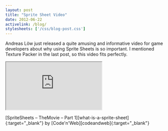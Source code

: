 ```yaml
---
layout: post
title: "Sprite Sheet Video"
date: 2012-06-22
activelink: /blog/
stylesheets: ['/css/blog-post.css']
---
```

Andreas Löw just released a quite amusing and informative video for game developers about why using Sprite Sheets is so important. I mentioned Texture Packer in the last post, so this video fits perfectly.

<div class="text-center">
  <div class="embed-responsive embed-responsive-16by9 mx-auto mb-2" style="max-width: 720px;">
    <iframe class="embed-responsive-item" src="https://player.vimeo.com/video/44440528"></iframe>
  </div>
  <p class="figure-caption" markdown="1">[SpriteSheets – TheMovie – Part 1][what-is-a-sprite-sheet]{:target="_blank"} by [Code'n'Web][codeandweb]{:target="_blank"}</p>
</div>

[what-is-a-sprite-sheet]: https://www.codeandweb.com/what-is-a-sprite-sheet "SpriteSheets – TheMovie – Part 1"
[codeandweb]: https://www.codeandweb.com/ "Code'n'Web"
